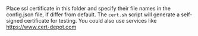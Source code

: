 Place ssl certificate in this folder and specify their file names in the config.json file, if differ from default.
The `cert.sh` script will generate a self-signed certificate for testing. You could also use services like https://www.cert-depot.com